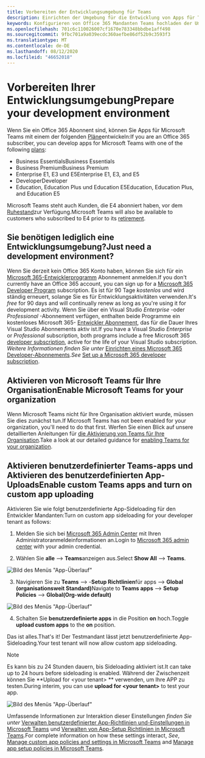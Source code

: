 ```yaml
---
title: Vorbereiten der Entwicklungsumgebung für Teams
description: Einrichten der Umgebung für die Entwicklung von Apps für Teams
keywords: Konfigurieren von Office 365 Mandanten Teams hochladen der Umgebungs Entwicklung
ms.openlocfilehash: 701c6c110026007cf1670e783348bbdbe1aff498
ms.sourcegitcommit: 9fbc701a9a039ecdc360aefbe86df52b9c3593f3
ms.translationtype: MT
ms.contentlocale: de-DE
ms.lasthandoff: 08/12/2020
ms.locfileid: "46652018"
---
```

# <a name="prepare-your-development-environment"></a><span data-ttu-id="95054-104">Vorbereiten Ihrer Entwicklungsumgebung</span><span class="sxs-lookup"><span data-stu-id="95054-104">Prepare your development environment</span></span>

<span data-ttu-id="95054-105">Wenn Sie ein Office 365 Abonnent sind, können Sie Apps für Microsoft Teams mit einem der folgenden [Pläne](https://products.office.com/business/compare-more-office-365-for-business-plans)entwickeln:</span><span class="sxs-lookup"><span data-stu-id="95054-105">If you are an Office 365 subscriber, you can develop apps for Microsoft Teams with one of the following [plans](https://products.office.com/business/compare-more-office-365-for-business-plans):</span></span>

* <span data-ttu-id="95054-106">Business Essentials</span><span class="sxs-lookup"><span data-stu-id="95054-106">Business Essentials</span></span>
* <span data-ttu-id="95054-107">Business Premium</span><span class="sxs-lookup"><span data-stu-id="95054-107">Business Premium</span></span>
* <span data-ttu-id="95054-108">Enterprise E1, E3 und E5</span><span class="sxs-lookup"><span data-stu-id="95054-108">Enterprise E1, E3, and E5</span></span>
* <span data-ttu-id="95054-109">Developer</span><span class="sxs-lookup"><span data-stu-id="95054-109">Developer</span></span>
* <span data-ttu-id="95054-110">Education, Education Plus und Education E5</span><span class="sxs-lookup"><span data-stu-id="95054-110">Education, Education Plus, and Education E5</span></span>

<span data-ttu-id="95054-111">Microsoft Teams steht auch Kunden, die E4 abonniert haben, vor dem [Ruhestand](https://support.office.com//article/important-information-for-office-365-enterprise-e4-customers-f9572348-43a2-43fa-a3d8-3b6c9c042147)zur Verfügung.</span><span class="sxs-lookup"><span data-stu-id="95054-111">Microsoft Teams will also be available to customers who subscribed to E4 prior to its [retirement](https://support.office.com//article/important-information-for-office-365-enterprise-e4-customers-f9572348-43a2-43fa-a3d8-3b6c9c042147).</span></span>

## <a name="just-need-a-development-environment"></a><span data-ttu-id="95054-112">Sie benötigen lediglich eine Entwicklungsumgebung?</span><span class="sxs-lookup"><span data-stu-id="95054-112">Just need a development environment?</span></span>

<span data-ttu-id="95054-113">Wenn Sie derzeit kein Office 365 Konto haben, können Sie sich für ein [Microsoft 365-Entwicklerprogramm](https://developer.microsoft.com/microsoft-365/dev-program) Abonnement anmelden.</span><span class="sxs-lookup"><span data-stu-id="95054-113">If you don't currently have an Office 365 account, you can sign up for a [Microsoft 365 Developer Program](https://developer.microsoft.com/microsoft-365/dev-program) subscription.</span></span> <span data-ttu-id="95054-114">Es ist für 90 Tage *kostenlos* und wird ständig erneuert, solange Sie es für Entwicklungsaktivitäten verwenden.</span><span class="sxs-lookup"><span data-stu-id="95054-114">It's *free* for 90 days and will continually renew as long as you're using it for development activity.</span></span> <span data-ttu-id="95054-115">Wenn Sie über ein Visual Studio *Enterprise* -oder *Professional* -Abonnement verfügen, enthalten beide Programme ein kostenloses Microsoft 365- [Entwickler Abonnement](https://aka.ms/MyVisualStudioBenefits), das für die Dauer Ihres Visual Studio Abonnements aktiv ist.</span><span class="sxs-lookup"><span data-stu-id="95054-115">If you have a Visual Studio *Enterprise* or *Professional* subscription, both programs include a free Microsoft 365 [developer subscription](https://aka.ms/MyVisualStudioBenefits), active for the life of your Visual Studio subscription.</span></span> <span data-ttu-id="95054-116">*Weitere Informationen finden Sie unter* [Einrichten eines Microsoft 365 Developer-Abonnements](https://docs.microsoft.com/office/developer-program/office-365-developer-program-get-started).</span><span class="sxs-lookup"><span data-stu-id="95054-116">*See* [Set up a Microsoft 365 developer subscription](https://docs.microsoft.com/office/developer-program/office-365-developer-program-get-started).</span></span>

## <a name="enable-microsoft-teams-for-your-organization"></a><span data-ttu-id="95054-117">Aktivieren von Microsoft Teams für Ihre Organisation</span><span class="sxs-lookup"><span data-stu-id="95054-117">Enable Microsoft Teams for your organization</span></span>

<span data-ttu-id="95054-118">Wenn Microsoft Teams nicht für Ihre Organisation aktiviert wurde, müssen Sie dies zunächst tun.</span><span class="sxs-lookup"><span data-stu-id="95054-118">If Microsoft Teams has not been enabled for your organization, you'll need to do that first.</span></span> <span data-ttu-id="95054-119">Werfen Sie einen Blick auf unsere detaillierten Anleitungen für [die Aktivierung von Teams für Ihre Organisation](https://docs.microsoft.com/microsoftteams/enable-features-office-365).</span><span class="sxs-lookup"><span data-stu-id="95054-119">Take a look at our detailed guidance for [enabling Teams for your organization](https://docs.microsoft.com/microsoftteams/enable-features-office-365).</span></span>

## <a name="enable-custom-teams-apps-and-turn-on-custom-app-uploading"></a><span data-ttu-id="95054-120">Aktivieren benutzerdefinierter Teams-apps und Aktivieren des benutzerdefinierten App-Uploads</span><span class="sxs-lookup"><span data-stu-id="95054-120">Enable custom Teams apps and turn on custom app uploading</span></span>

<span data-ttu-id="95054-121">Aktivieren Sie wie folgt benutzerdefinierte App-Sideloading für den Entwickler Mandanten:</span><span class="sxs-lookup"><span data-stu-id="95054-121">Turn on custom app sideloading for your developer tenant as follows:</span></span>

1. <span data-ttu-id="95054-122">Melden Sie sich bei [Microsoft 365 Admin Center](https://admin.microsoft.com/Adminportal/Home?source=applauncher#/homepage#/) mit Ihren Administratoranmeldeinformationen an.</span><span class="sxs-lookup"><span data-stu-id="95054-122">Login to [Microsoft 365 admin center](https://admin.microsoft.com/Adminportal/Home?source=applauncher#/homepage#/) with your admin credential.</span></span> 

2. <span data-ttu-id="95054-123">Wählen Sie **alle**  -->  **Teams**anzeigen aus.</span><span class="sxs-lookup"><span data-stu-id="95054-123">Select **Show All** --> **Teams**.</span></span> 

![Bild des Menüs "App-Überlauf"](~/assets/images/prepare-test-tenant/admin-center.png)

3. <span data-ttu-id="95054-125">Navigieren Sie zu **Teams**  -->  -**Setup Richtlinien**für apps  -->  **Global (organisationsweit Standard)**</span><span class="sxs-lookup"><span data-stu-id="95054-125">Navigate to **Teams apps** --> **Setup Policies** --> **Global(Org-wide default)**</span></span>  

![Bild des Menüs "App-Überlauf"](~/assets/images/prepare-test-tenant/turn-on-sideload.png)

4. <span data-ttu-id="95054-127">Schalten Sie **benutzerdefinierte apps** in die Position **on** hoch.</span><span class="sxs-lookup"><span data-stu-id="95054-127">Toggle **upload custom apps** to the **on** position.</span></span>

<span data-ttu-id="95054-128">Das ist alles.</span><span class="sxs-lookup"><span data-stu-id="95054-128">That's it!</span></span> <span data-ttu-id="95054-129">Der Testmandant lässt jetzt benutzerdefinierte App-Sideloading.</span><span class="sxs-lookup"><span data-stu-id="95054-129">Your test tenant will now allow custom app sideloading.</span></span>

> [!Note] 
> <span data-ttu-id="95054-130">Es kann bis zu 24 Stunden dauern, bis Sideloading aktiviert ist.</span><span class="sxs-lookup"><span data-stu-id="95054-130">It can take up to 24 hours before sideloading is enabled.</span></span> <span data-ttu-id="95054-131">Während der Zwischenzeit können Sie \*\*Upload for \<your tenant> \*\* verwenden, um Ihre APP zu testen.</span><span class="sxs-lookup"><span data-stu-id="95054-131">During interim, you can use **upload for \<your tenant>** to test your app.</span></span>

![Bild des Menüs "App-Überlauf"](~/assets/images/prepare-test-tenant/upload-for-contoso.png)

<span data-ttu-id="95054-133">Umfassende Informationen zur Interaktion dieser Einstellungen *finden Sie unter* [Verwalten benutzerdefinierter App-Richtlinien und-Einstellungen in Microsoft Teams](https://docs.microsoft.com/microsoftteams/teams-custom-app-policies-and-settings) und [Verwalten von App-Setup Richtlinien in Microsoft Teams](https://docs.microsoft.com/microsoftteams/teams-app-setup-policies).</span><span class="sxs-lookup"><span data-stu-id="95054-133">For complete information on how these settings interact, *See*, [Manage custom app policies and settings in Microsoft Teams](https://docs.microsoft.com/microsoftteams/teams-custom-app-policies-and-settings) and [Manage app setup policies in Microsoft Teams](https://docs.microsoft.com/microsoftteams/teams-app-setup-policies).</span></span>